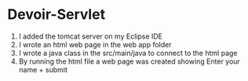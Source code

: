 # Devoir-Servlet
1) I added the tomcat server on my Eclipse IDE
2) I wrote an html web page in the web app folder 
3) I wrote a java class in the src/main/java to connect to the html page
4) By running the html file a web page was created showing Enter your name + submit

